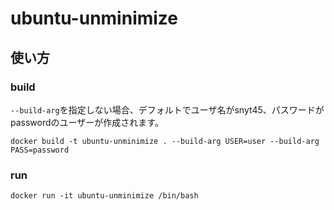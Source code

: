 # ubuntu-unminimize
## 使い方

### build
`--build-arg`を指定しない場合、デフォルトでユーザ名がsnyt45、パスワードがpasswordのユーザーが作成されます。
```
docker build -t ubuntu-unminimize . --build-arg USER=user --build-arg PASS=password
```

### run

```
docker run -it ubuntu-unminimize /bin/bash
```
